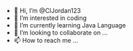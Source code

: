 - 👋 Hi, I’m @ClJordan123
- 👀 I’m interested in coding
- 🌱 I’m currently learning Java Language
- 💞️ I’m looking to collaborate on ...
- 📫 How to reach me ...

<!---
ClJordan123/ClJordan123 is a ✨ special ✨ repository because its `README.md` (this file) appears on your GitHub profile.
You can click the Preview link to take a look at your changes.
--->
